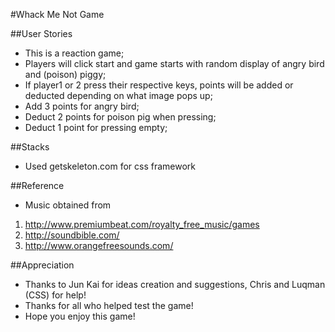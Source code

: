 #Whack Me Not Game

##User Stories
* This is a reaction game;
* Players will click start and game starts with random display of angry bird and (poison) piggy;
* If player1 or 2 press their respective keys, points will be added or deducted depending on what image pops up;
* Add 3 points for angry bird;
* Deduct 2 points for poison pig when pressing;
* Deduct 1 point for pressing empty;

##Stacks
* Used getskeleton.com for css framework

##Reference
* Music obtained from
1. http://www.premiumbeat.com/royalty_free_music/games
2. http://soundbible.com/
3. http://www.orangefreesounds.com/

##Appreciation
* Thanks to Jun Kai for ideas creation and suggestions, Chris and Luqman (CSS) for help!
* Thanks for all who helped test the game!
* Hope you enjoy this game!
